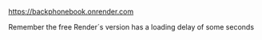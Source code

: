 https://backphonebook.onrender.com

Remember the free Render´s version has a loading delay of some seconds